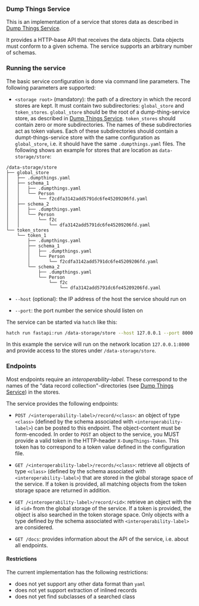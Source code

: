 
### Dump Things Service

This is an implementation of a service that stores data as described in
[Dump Things Service](https://concepts.datalad.org/dump-things).

It provides a HTTP-base API that receives the data objects.
Data objects must conform to a given schema. The service supports an arbitrary number of schemas.

### Running the service

The basic service configuration is done via command line parameters.
The following parameters are supported:

- `<storage root>` (mandatory): the path of a directory in which the record stores are kept. It must contain two subdirectories: `global_store` and `token_stores`.
 `global_store` should be the root of a dump-thing-service store, as described in [Dump Things Service](https://concepts.datalad.org/dump-things).
 `token_stores` should contain zero or more subdirectories.
 The names of these subdirectories act as token values.
 Each of these subdirectories should contain a dumpt-things-service store with the same configuration as `global_store`, i.e. it should have the same `.dumpthings.yaml` files.
The following shows an example for stores that are location as `data-storage/store`:

```
/data-storage/store
├── global_store
│   ├── .dumpthings.yaml
│   ├── schema_1
│   │   ├── .dumpthings.yaml
│   │   └── Person
│   │       └── f2cdfa3142add5791dc6fe45209206fd.yaml
│   ├── schema_2
│   │   ├── .dumpthings.yaml
│   │   └── Person
│   │       └── f2c
│   │           └── dfa3142add5791dc6fe45209206fd.yaml
└── token_stores
    └── token_1
        ├── .dumpthings.yaml
        ├── schema_1
        │   ├── .dumpthings.yaml
        │   └── Person
        │       └── f2cdfa3142add5791dc6fe45209206fd.yaml
        └── schema_2
            ├── .dumpthings.yaml
            └── Person
                └── f2c
                    └── dfa3142add5791dc6fe45209206fd.yaml
```

- `--host` (optional): the IP address of the host the service should run on


- `--port`: the port number the service should listen on

The service can be started via `hatch` like this:

```bash
hatch run fastapi:run /data-storage/store --host 127.0.0.1 --port 8000
```

In this example the service will run on the network location `127.0.0.1:8000` and provide access to the stores under `/data-storage/store`.

### Endpoints

Most endpoints require an *interoperability-label*. These correspond to the names of the "data record collection"-directories (see [Dump Things Service](https://concepts.datalad.org/dump-things/)) in the stores.

The service provides the following endpoints:

- `POST /<interoperability-label>/record/<class>`: an object of type `<class>` (defined by the schema associated with `<interoperability-label>`) can be posted to this endpoint.
 The object-content must be form-encoded.
 In order to `POST` an object to the service, you MUST provide a valid token in the HTTP-header `X-DumpThings-Token`. This token has to correspond to a token value defined in the configuration file.


- `GET /<interoperability-label>/records/<class>`: retrieve all objects of type `<class>` (defined by the schema associated with `<interoperability-label>`) that are stored in the global storage space of the service.
 If a token is provided, all matching objects from the token storage space are returned in addition.


- `GET /<interoperability-label>/record/<id>`: retrieve an object with the id `<id>` from the global storage of the service. If a token is provided, the object is also searched in the token storage space. Only objects with a type defined by the schema associated with `<interoperability-label>` are considered.


- `GET /docs`: provides information about the API of the service, i.e. about all endpoints.


#### Restrictions

The current implementation has the following restrictions:

- does not yet support any other data format than `yaml`
- does not yet support extraction of inlined records
- does not yet find subclasses of a searched class

